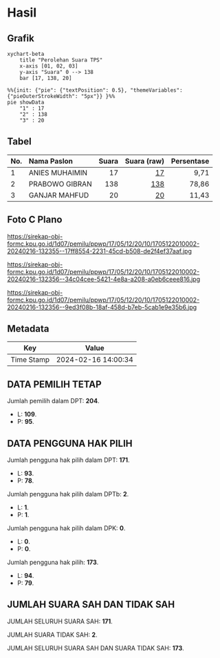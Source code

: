 # Hasil

## Grafik

```mermaid
xychart-beta
    title "Perolehan Suara TPS"
    x-axis [01, 02, 03]
    y-axis "Suara" 0 --> 138
    bar [17, 138, 20]
```

```mermaid
%%{init: {"pie": {"textPosition": 0.5}, "themeVariables": {"pieOuterStrokeWidth": "5px"}} }%%
pie showData
    "1" : 17
    "2" : 138
    "3" : 20
```

## Tabel

| No. | Nama Paslon    | Suara | Suara (raw) | Persentase |
|:--- |:-------------- | -----:| -----------:| ----------:|
| 1   | ANIES MUHAIMIN | 17    | [17][p-1]   | 9,71       |
| 2   | PRABOWO GIBRAN | 138   | [138][p-2]  | 78,86      |
| 3   | GANJAR MAHFUD  | 20    | [20][p-3]   | 11,43      |


[p-1]: https://github.com/gigit-pemilu/pemilu-2024-17-bengkulu/blob/main/pilpres/hitung-suara/sub/17-bengkulu/sub/05-seluma/sub/12-talo-kecil/sub/2010-tebat-sibun/sub/002-tps/sub/paslon-1.txt
[p-2]: https://github.com/gigit-pemilu/pemilu-2024-17-bengkulu/blob/main/pilpres/hitung-suara/sub/17-bengkulu/sub/05-seluma/sub/12-talo-kecil/sub/2010-tebat-sibun/sub/002-tps/sub/paslon-2.txt
[p-3]: https://github.com/gigit-pemilu/pemilu-2024-17-bengkulu/blob/main/pilpres/hitung-suara/sub/17-bengkulu/sub/05-seluma/sub/12-talo-kecil/sub/2010-tebat-sibun/sub/002-tps/sub/paslon-3.txt

## Foto C Plano

https://sirekap-obj-formc.kpu.go.id/1d07/pemilu/ppwp/17/05/12/20/10/1705122010002-20240216-132355--17ff8554-2231-45cd-b508-de2f4ef37aaf.jpg

https://sirekap-obj-formc.kpu.go.id/1d07/pemilu/ppwp/17/05/12/20/10/1705122010002-20240216-132356--34c04cee-5421-4e8a-a208-a0eb6ceee816.jpg

https://sirekap-obj-formc.kpu.go.id/1d07/pemilu/ppwp/17/05/12/20/10/1705122010002-20240216-132356--9ed3f08b-18af-458d-b7eb-5cab1e9e35b6.jpg


## Metadata

| Key        | Value               |
| ---------- | ------------------- |
| Time Stamp | 2024-02-16 14:00:34 |


## DATA PEMILIH TETAP

Jumlah pemilih dalam DPT: **204**.
 * L: **109**.
 * P: **95**.

## DATA PENGGUNA HAK PILIH

Jumlah pengguna hak pilih dalam DPT: **171**.
 * L: **93**.
 * P: **78**.

Jumlah pengguna hak pilih dalam DPTb: **2**.
 * L: **1**.
 * P: **1**.

Jumlah pengguna hak pilih dalam DPK: **0**.
 * L: **0**.
 * P: **0**.

Jumlah pengguna hak pilih: **173**.
 * L: **94**.
 * P: **79**.

## JUMLAH SUARA SAH DAN TIDAK SAH

JUMLAH SELURUH SUARA SAH: **171**.

JUMLAH SUARA TIDAK SAH: **2**.

JUMLAH SELURUH SUARA SAH DAN SUARA TIDAK SAH: **173**.


